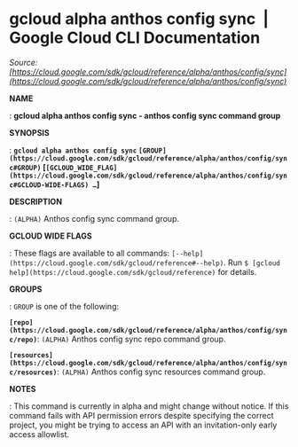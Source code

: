 # gcloud alpha anthos config sync  |  Google Cloud CLI Documentation

*Source: [https://cloud.google.com/sdk/gcloud/reference/alpha/anthos/config/sync](https://cloud.google.com/sdk/gcloud/reference/alpha/anthos/config/sync)*

**NAME**

: **gcloud alpha anthos config sync - anthos config sync command group**

**SYNOPSIS**

: **`gcloud alpha anthos config sync` `[GROUP](https://cloud.google.com/sdk/gcloud/reference/alpha/anthos/config/sync#GROUP)` [`[GCLOUD_WIDE_FLAG](https://cloud.google.com/sdk/gcloud/reference/alpha/anthos/config/sync#GCLOUD-WIDE-FLAGS) …`]**

**DESCRIPTION**

: `(ALPHA)` Anthos config sync command group.

**GCLOUD WIDE FLAGS**

: These flags are available to all commands: `[--help](https://cloud.google.com/sdk/gcloud/reference#--help)`.
Run `$ [gcloud help](https://cloud.google.com/sdk/gcloud/reference)` for details.

**GROUPS**

: ``GROUP`` is one of the following:

**`[repo](https://cloud.google.com/sdk/gcloud/reference/alpha/anthos/config/sync/repo)`**:
`(ALPHA)` Anthos config sync repo command group.

**`[resources](https://cloud.google.com/sdk/gcloud/reference/alpha/anthos/config/sync/resources)`**:
`(ALPHA)` Anthos config sync resources command group.

**NOTES**

: This command is currently in alpha and might change without notice. If this
command fails with API permission errors despite specifying the correct project,
you might be trying to access an API with an invitation-only early access
allowlist.